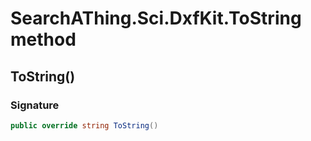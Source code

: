 # SearchAThing.Sci.DxfKit.ToString method
## ToString()
### Signature
```csharp
public override string ToString()
```
